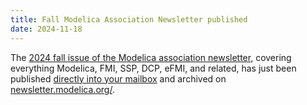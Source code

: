 ```yaml
---
title: Fall Modelica Association Newsletter published
date: 2024-11-18
---
```


The [2024 fall issue of the Modelica association newsletter](https://newsletter.modelica.org/2024-03/index), covering everything Modelica, FMI, SSP, DCP, eFMI, and related, has just been published [directly into your mailbox](https://modelica.us12.list-manage.com/subscribe?u=0be901f875b69817eddd7e71b&id=0cb2cf5b72) and archived on [newsletter.modelica.org/](https://newsletter.modelica.org/).
